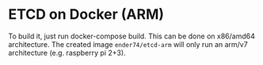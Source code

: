 # ETCD on Docker (ARM)
To build it, just run docker-compose build. This can be done on x86/amd64 architecture. The created image `ender74/etcd-arm` will only run an arm/v7 architecture (e.g. raspberry pi 2+3).
